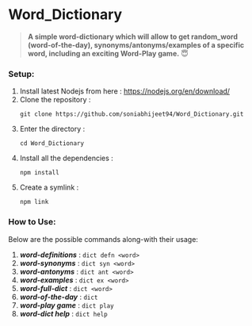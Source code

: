 # Word_Dictionary
> **A simple word-dictionary which will allow to get random_word (word-of-the-day), synonyms/antonyms/examples of a specific word, including an exciting Word-Play game.** :innocent:

### Setup:

1. Install latest Nodejs from here : https://nodejs.org/en/download/ 
2. Clone the repository :  
   ```
   git clone https://github.com/soniabhijeet94/Word_Dictionary.git
   ```
3. Enter the directory :  
   ```
   cd Word_Dictionary
   ```
4. Install all the dependencies : 
   ```
   npm install
   ```
5. Create a symlink : 
   ```
   npm link
   ```

### How to Use:

Below are the possible commands along-with their usage:

1. ***word-definitions*** : ```dict defn <word>```
2. ***word-synonyms***    : ```dict syn <word>```		
3. ***word-antonyms***    : ```dict ant <word>```
4. ***word-examples***    : ```dict ex <word>```
5. ***word-full-dict***   : ```dict <word>```
6. ***word-of-the-day***  : ```dict```
7. ***word-play game***   : ```dict play```
8. ***word-dict help***   : ```dict help```

